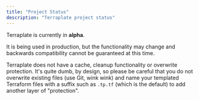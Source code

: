 ```yaml
---
title: "Project Status"
description: "Terraplate project status"
---
```


Terraplate is currently in **alpha**.

It is being used in production, but the functionality may change and backwards compatibility cannot be guaranteed at this time.

Terraplate does not have a cache, cleanup functionality or overwrite protection.
It's quite dumb, by design, so please be careful that you do not overwrite existing files (use Git, wink wink) and name your templated Terraform files with a suffix such as `.tp.tf` (which is the default) to add another layer of "protection".
